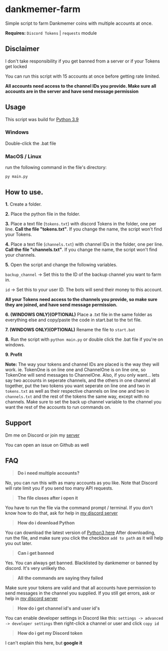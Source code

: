 
# dankmemer-farm

Simple script to farm Dankmemer coins with multiple accounts at once.

**Requires:** `Discord Tokens` | `requests` module

## Disclaimer
I don't take responsibility if you get banned from a server or if your Tokens get locked

You can run this script with 15 accounts at once before getting rate limited.

**All accounts need access to the channel IDs you provide. Make sure all accounts are in the server and have send message permission**

## Usage
This script was build for [Python 3.9](https://www.python.org/downloads/release/python-390/)

### Windows
Double-click the .bat file

### MacOS / Linux
run the following command in the file's directory:
```
py main.py
```

How to use.
------------
**1.** Create a folder.

**2.** Place the python file in the folder.

**3.** Place a text file (`tokens.txt`) with discord Tokens in the folder, one per line.
**Call the file "tokens.txt"**. If you change the name, the script won't find your Tokens.

**4.** Place a text file (`channels.txt`) with channel IDs in the folder, one per line.
**Call the file "channels.txt"**. If you change the name, the script won't find your channels.

**5.** Open the script and change the following variables.

`backup_channel` -> Set this to the ID of the backup channel you want to farm in.

`id` -> Set this to your user ID. The bots will send their money to this account.

**All your Tokens need access to the channels you provide, so make sure they are joined, and have send message permission.**

**6. (WINDOWS ONLY)(OPTIONAL)** Place a .txt file in the same folder as everything else and copy/paste the code in start.bat to the txt file.

**7. (WINDOWS ONLY)(OPTIONAL)** Rename the file to `start.bat`

**8.** Run the script with `python main.py` or double click the .bat file if you're on windows.

**9. Profit**

**Note:** The way your tokens and channel IDs are placed is the way they will work. ie. TokenOne is on line one and ChannelOne is on line one, so TokenOne will send messages to ChannelOne. Also, if you only want... lets say two accounts in seperate channels, and the others in one channel all together, put the two tokens you want seperate on line one and two in `tokens.txt` as well as their respective channels on line one and two in `channels.txt` and the rest of the tokens the same way, except with no channels. Make sure to set the back up channel variable to the channel you want the rest of the accounts to run commands on.

## Support
Dm me on Discord or join my [server](https://daddyissue.org)

You can open an issue on Github as well

## FAQ
> **Do i need multiple accounts?**

No, you can run this with as many accounts as you like. Note that Discord will rate limit you if you send too many API requests.

> **The file closes after i open it**

You have to run the file via the command prompt / terminal. If you don't know how to do that, ask for help in [my discord server](https://daddyissue.org)

> **How do i download Python**

You can download the latest version of [Python3 here](https://www.python.org/downloads/)
After downloading, run the file, and make sure you click the checkbox `add to path` as it will help you out later.

> **Can i get banned**

Yes. You can always get banned. Blacklisted by dankmemer or banned by discord. It's very unlikely tho.

> **All the commands are saying they failed**

Make sure your tokens are valid and that all accounts have permission to send messages in the channel you supplied. If you still get errors, ask or help in [my discord server](https://daddyissue.org)

> **How do i get channel id's and user id's**

You can enable developer settings in Discord like this: `settings -> advanced -> developer settings` then right-click a channel or user and click `copy id`

> **How do i get my Discord token**

I can't explain this here, but **google it**

